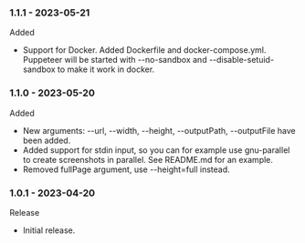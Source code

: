 ### 1.1.1 - 2023-05-21
Added
- Support for Docker. Added Dockerfile and docker-compose.yml. Puppeteer will be started with --no-sandbox and --disable-setuid-sandbox to make it work in docker.

### 1.1.0 - 2023-05-20
Added
- New arguments: --url, --width, --height, --outputPath, --outputFile have been added.
- Added support for stdin input, so you can for example use gnu-parallel to create screenshots in parallel. See README.md for an example.
- Removed fullPage argument, use --height=full instead.

### 1.0.1 - 2023-04-20
Release
- Initial release.
